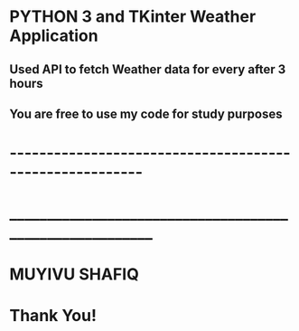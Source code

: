 

# PYTHON 3 and TKinter Weather Application

## Used API to fetch Weather data for every after 3 hours
## You are free to use my code for study purposes

# --------------------------------------------------------
# ________________________________________________________

# MUYIVU SHAFIQ
# Thank You!